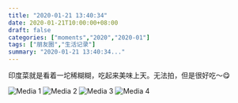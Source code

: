 ```yaml
---
title: "2020-01-21 13:40:34"
date: 2020-01-21T10:00:00+08:00
draft: false
categories: ["moments","2020","2020-01"]
tags: ["朋友圈","生活记录"]
summary: "2020-01-21 13:40:34..."
---
```


印度菜就是看着一坨稀糊糊，吃起来美味上天。无法拍，但是很好吃～😋

![Media 1](/Moments/photos/2020-01-21/202001211340340.jpg)
![Media 2](/Moments/photos/2020-01-21/202001211340341.jpg)
![Media 3](/Moments/photos/2020-01-21/202001211340342.jpg)
![Media 4](/Moments/photos/2020-01-21/202001211340343.jpg)

